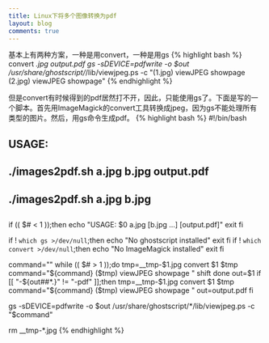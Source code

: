 ```yaml
---
title: Linux下将多个图像转换为pdf
layout: blog
comments: true
---
```


基本上有两种方案，一种是用convert，一种是用gs
{% highlight bash %}
convert *.jpg output.pdf
gs -sDEVICE=pdfwrite -o $out /usr/share/ghostscript/*/lib/viewjpeg.ps -c "(1.jpg) viewJPEG showpage (2.jpg) viewJPEG showpage"
{% endhighlight %}

但是convert有时候得到的pdf居然打不开，因此，只能使用gs了。下面是写的一个脚本。首先用ImageMagick的convert工具转换成jpeg，因为gs不能处理所有类型的图片。然后，用gs命令生成pdf。
{% highlight bash %}
#!/bin/bash
## 
## USAGE: 
##    ./images2pdf.sh a.jpg b.jpg output.pdf
##    ./images2pdf.sh a.jpg b.jpg 
##

if (( $# < 1 ));then
	echo "USAGE: $0 a.jpg [b.jpg ...] [output.pdf]"
	exit
fi

if ! `which gs >/dev/null`;then
	echo "No ghostscript installed"
	exit 
fi
if ! `which convert >/dev/null`;then
	echo "No ImageMagick installed"
	exit 
fi

command=""
while (( $# > 1 ));do
	tmp=__tmp-$1.jpg
	convert $1 $tmp
	command="${command} ($tmp) viewJPEG showpage "
	shift
done
out=$1
if [[ "-${out##*.}" != "-pdf" ]];then
	tmp=__tmp-$1.jpg
	convert $1 $tmp
	command="${command} ($tmp) viewJPEG showpage "
	out=output.pdf
fi

gs -sDEVICE=pdfwrite -o $out /usr/share/ghostscript/*/lib/viewjpeg.ps -c "$command"

rm __tmp-*.jpg
{% endhighlight %}

